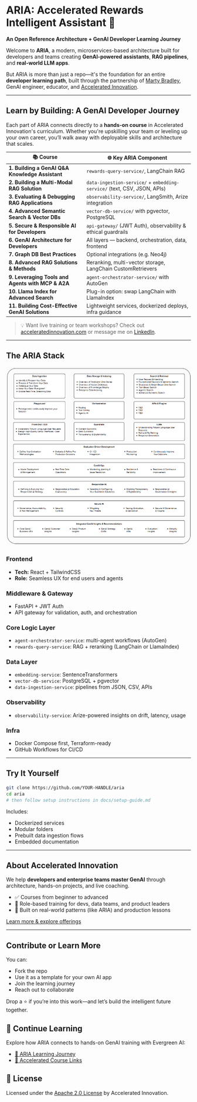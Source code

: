 # ARIA: Accelerated Rewards Intelligent Assistant 🚀  
**An Open Reference Architecture + GenAI Developer Learning Journey**

Welcome to **ARIA**, a modern, microservices-based architecture built for developers and teams creating **GenAI-powered assistants**, **RAG pipelines**, and **real-world LLM apps**.

But ARIA is more than just a repo—it's the foundation for an entire **developer learning path**, built through the partnership of [Marty Bradley](https://www.linkedin.com/in/martybradley), GenAI engineer, educator, and [Accelerated Innovation](https://www.acceleratedinnovation.com).

---

## Learn by Building: A GenAI Developer Journey

Each part of ARIA connects directly to a **hands-on course** in Accelerated Innovation's curriculum. Whether you're upskilling your team or leveling up your own career, you’ll walk away with deployable skills and architecture that scales.

| 📚 Course | 🌐 Key ARIA Component |
|----------|------------------------|
| **1. Building a GenAI Q&A Knowledge Assistant** | `rewards-query-service/`, LangChain RAG |
| **2. Building a Multi-Modal RAG Solution** | `data-ingestion-service/` + `embedding-service/` (text, CSV, JSON, APIs) |
| **3. Evaluating & Debugging RAG Applications** | `observability-service/`, LangSmith, Arize integration |
| **4. Advanced Semantic Search & Vector DBs** | `vector-db-service/` with pgvector, PostgreSQL |
| **5. Secure & Responsible AI for Developers** | `api-gateway/` (JWT Auth), observability & ethical guardrails |
| **6. GenAI Architecture for Developers** | All layers — backend, orchestration, data, frontend |
| **7. Graph DB Best Practices** | Optional integrations (e.g. Neo4j) |
| **8. Advanced RAG Solutions & Methods** | Reranking, multi-vector storage, LangChain CustomRetrievers |
| **9. Leveraging Tools and Agents with MCP & A2A** | `agent-orchestrator-service/` with AutoGen |
| **10. Llama Index for Advanced Search** | Plug-in option: swap LangChain with LlamaIndex |
| **11. Building Cost-Effective GenAI Solutions** | Lightweight services, dockerized deploys, infra guidance |

> 💡 Want live training or team workshops? Check out [acceleratedinnovation.com](https://www.acceleratedinnovation.com) or message me on [LinkedIn](https://www.linkedin.com/in/martybradley).

---

## The ARIA Stack

![image](/docs/images/LLM%20app%20arch.png)

### Frontend
- **Tech:** React + TailwindCSS  
- **Role:** Seamless UX for end users and agents

### Middleware & Gateway
- FastAPI + JWT Auth  
- API gateway for validation, auth, and orchestration

### Core Logic Layer
- `agent-orchestrator-service`: multi-agent workflows (AutoGen)
- `rewards-query-service`: RAG + reranking (LangChain or LlamaIndex)

### Data Layer
- `embedding-service`: SentenceTransformers
- `vector-db-service`: PostgreSQL + pgvector
- `data-ingestion-service`: pipelines from JSON, CSV, APIs

### Observability
- `observability-service`: Arize-powered insights on drift, latency, usage

### Infra
- Docker Compose first, Terraform-ready  
- GitHub Workflows for CI/CD

---

## Try It Yourself

```bash
git clone https://github.com/YOUR-HANDLE/aria
cd aria
# then follow setup instructions in docs/setup-guide.md
```

Includes:
- Dockerized services
- Modular folders
- Prebuilt data ingestion flows
- Embedded documentation

---

## About Accelerated Innovation

We help **developers and enterprise teams master GenAI** through architecture, hands-on projects, and live coaching.

- ✅ Courses from beginner to advanced
- 🧠 Role-based training for devs, data teams, and product leaders
- 🌱 Built on real-world patterns (like ARIA) and production lessons

[Learn more & explore offerings](https://www.acceleratedinnovation.com)

---

## Contribute or Learn More

You can:
- Fork the repo
- Use it as a template for your own AI app
- Join the learning journey
- Reach out to collaborate

Drop a ⭐ if you’re into this work—and let’s build the intelligent future together.

## 📘 Continue Learning

Explore how ARIA connects to hands-on GenAI training with Evergreen AI:

- [🔗 ARIA Learning Journey](docs/learning-journey.md)
- [🔗 Accelerated Course Links](docs/course-links.md)

## 📜 License

Licensed under the [Apache 2.0 License](LICENSE) by Accelerated Innovation.

